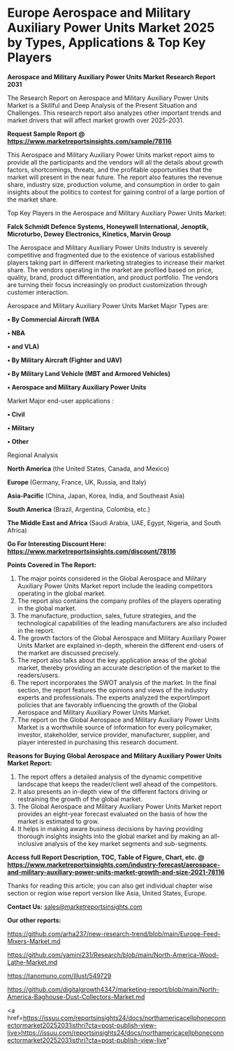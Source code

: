 # Europe Aerospace and Military Auxiliary Power Units Market 2025 by Types, Applications & Top Key Players

<strong>Aerospace and Military Auxiliary Power Units Market Research Report 2031</strong>

The Research Report on Aerospace and Military Auxiliary Power Units Market is a Skillful and Deep Analysis of the Present Situation and Challenges. This research report also analyzes other important trends and market drivers that will affect market growth over 2025-2031.

<strong>Request Sample Report @ <a href=https://www.marketreportsinsights.com/sample/78116>https://www.marketreportsinsights.com/sample/78116</a></strong>

This Aerospace and Military Auxiliary Power Units market report aims to provide all the participants and the vendors will all the details about growth factors, shortcomings, threats, and the profitable opportunities that the market will present in the near future. The report also features the revenue share, industry size, production volume, and consumption in order to gain insights about the politics to contest for gaining control of a large portion of the market share.

Top Key Players in the Aerospace and Military Auxiliary Power Units Market:

<strong>Falck Schmidt Defence Systems, Honeywell International, Jenoptik, Microturbo, Dewey Electronics, Kinetics, Marvin Group</strong>

The Aerospace and Military Auxiliary Power Units Industry is severely competitive and fragmented due to the existence of various established players taking part in different marketing strategies to increase their market share. The vendors operating in the market are profiled based on price, quality, brand, product differentiation, and product portfolio. The vendors are turning their focus increasingly on product customization through customer interaction.

Aerospace and Military Auxiliary Power Units Market Major Types are:

<strong>• By Commercial Aircraft (WBA

• NBA

• and VLA)

• By Military Aircraft (Fighter and UAV)

• By Military Land Vehicle (MBT and Armored Vehicles) 

• Aerospace and Military Auxiliary Power Units</strong>

Market Major end-user applications :

<strong>• Civil 

• Military

• Other</strong>

Regional Analysis

</u><strong><b>North America</b></strong> (the United States, Canada, and Mexico)

<strong><b>Europe </b></strong>(Germany, France, UK, Russia, and Italy)

<strong><b>Asia-Pacific</b></strong> (China, Japan, Korea, India, and Southeast Asia)

<strong><b>South America</b></strong> (Brazil, Argentina, Colombia, etc.)

<strong><b>The Middle East and Africa</b></strong> (Saudi Arabia, UAE, Egypt, Nigeria, and South Africa)

<strong>Go For Interesting Discount Here: <a href=https://www.marketreportsinsights.com/discount/78116>https://www.marketreportsinsights.com/discount/78116</a></strong>

<strong>Points Covered in The Report:</strong>
<ol>
  <li>The major points considered in the Global Aerospace and Military Auxiliary Power Units Market report include the leading competitors operating in the global market.</li>
  <li>The report also contains the company profiles of the players operating in the global market.</li>
  <li>The manufacture, production, sales, future strategies, and the technological capabilities of the leading manufacturers are also included in the report.</li>
  <li>The growth factors of the Global Aerospace and Military Auxiliary Power Units Market are explained in-depth, wherein the different end-users of the market are discussed precisely.</li>
  <li>The report also talks about the key application areas of the global market, thereby providing an accurate description of the market to the readers/users.</li>
  <li>The report incorporates the SWOT analysis of the market. In the final section, the report features the opinions and views of the industry experts and professionals. The experts analyzed the export/import policies that are favorably influencing the growth of the Global Aerospace and Military Auxiliary Power Units Market.</li>
  <li>The report on the Global Aerospace and Military Auxiliary Power Units Market is a worthwhile source of information for every policymaker, investor, stakeholder, service provider, manufacturer, supplier, and player interested in purchasing this research document.</li>
</ol>
<strong>Reasons for Buying Global Aerospace and Military Auxiliary Power Units Market Report:</strong>

<ol>
  <li>The report offers a detailed analysis of the dynamic competitive landscape that keeps the reader/client well ahead of the competitors.</li>
  <li>It also presents an in-depth view of the different factors driving or restraining the growth of the global market.</li>
  <li>The Global Aerospace and Military Auxiliary Power Units Market report provides an eight-year forecast evaluated on the basis of how the market is estimated to grow.</li>
  <li>It helps in making aware business decisions by having providing thorough insights insights into the global market and by making an all-inclusive analysis of the key market segments and sub-segments.</li>
</ol>
<strong>Access full Report Description, TOC, Table of Figure, Chart, etc. @ <a href=https://www.marketreportsinsights.com/industry-forecast/aerospace-and-military-auxiliary-power-units-market-growth-and-size-2021-78116>https://www.marketreportsinsights.com/industry-forecast/aerospace-and-military-auxiliary-power-units-market-growth-and-size-2021-78116</a></strong>


Thanks for reading this article; you can also get individual chapter wise section or region wise report version like Asia, United States, Europe.

<strong>Contact Us:</strong>
sales@marketreportsinsights.com

<strong>Our other reports:</strong>

<a href=https://github.com/arha237/new-research-trend/blob/main/Europe-Feed-Mixers-Market.md>https://github.com/arha237/new-research-trend/blob/main/Europe-Feed-Mixers-Market.md</a>

<a href=https://github.com/yamini231/Research/blob/main/North-America-Wood-Lathe-Market.md>https://github.com/yamini231/Research/blob/main/North-America-Wood-Lathe-Market.md</a>

<a href=https://tanomuno.com/illust/549729>https://tanomuno.com/illust/549729</a>

<a href=https://github.com/digitalgrowth4347/marketing-report/blob/main/North-America-Baghouse-Dust-Collectors-Market.md>https://github.com/digitalgrowth4347/marketing-report/blob/main/North-America-Baghouse-Dust-Collectors-Market.md</a>

<a href=https://issuu.com/reportsinsights24/docs/northamericacellphoneconnectormarket20252031isthri?cta=post-publish-view-live>https://issuu.com/reportsinsights24/docs/northamericacellphoneconnectormarket20252031isthri?cta=post-publish-view-live</a>"
